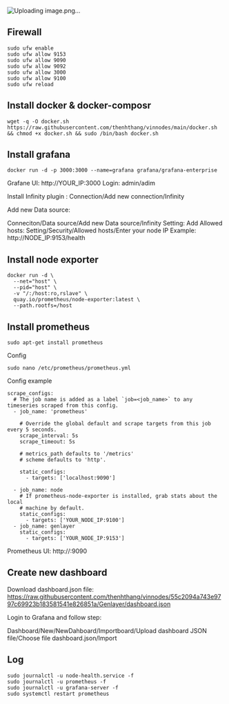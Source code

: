 
![Uploading image.png…]()
## Firewall
```
sudo ufw enable
sudo ufw allow 9153
sudo ufw allow 9090
sudo ufw allow 9092
sudo ufw allow 3000
sudo ufw allow 9100
sudo ufw reload
```
## Install docker & docker-composr
```
wget -q -O docker.sh https://raw.githubusercontent.com/thenhthang/vinnodes/main/docker.sh && chmod +x docker.sh && sudo /bin/bash docker.sh
```
## Install grafana
```
docker run -d -p 3000:3000 --name=grafana grafana/grafana-enterprise
```
Grafane UI: http://YOUR_IP:3000
Login: admin/adim

Install Infinity plugin :
Connection/Add new connection/Infinity

Add new Data source:

Conneciton/Data source/Add new Data source/Infinity
Setting:
Add Allowed hosts: Setting/Security/Allowed hosts/Enter your node IP
Example: http://NODE_IP:9153/health

## Install node exporter
```
docker run -d \
  --net="host" \
  --pid="host" \
  -v "/:/host:ro,rslave" \
  quay.io/prometheus/node-exporter:latest \
  --path.rootfs=/host
```

## Install prometheus
```
sudo apt-get install prometheus
```
Config
```
sudo nano /etc/prometheus/prometheus.yml
```
Config example
```
scrape_configs:
  # The job name is added as a label `job=<job_name>` to any timeseries scraped from this config.
  - job_name: 'prometheus'

    # Override the global default and scrape targets from this job every 5 seconds.
    scrape_interval: 5s
    scrape_timeout: 5s

    # metrics_path defaults to '/metrics'
    # scheme defaults to 'http'.

    static_configs:
      - targets: ['localhost:9090']

  - job_name: node
    # If prometheus-node-exporter is installed, grab stats about the local
    # machine by default.
    static_configs:
      - targets: ['YOUR_NODE_IP:9100']
  - job_name: genlayer
    static_configs:
      - targets: ['YOUR_NODE_IP:9153']
```
Prometheus UI: http://:9090

## Create new dashboard

Download dashboard.json file: https://raw.githubusercontent.com/thenhthang/vinnodes/55c2094a743e9797c69923b183581541e826851a/Genlayer/dashboard.json

Login to Grafana and follow step: 

Dashboard/New/NewDahboard/Importboard/Upload dashboard JSON file/Choose file dashboard.json/Import

## Log
```
sudo journalctl -u node-health.service -f
sudo journalctl -u prometheus -f
sudo journalctl -u grafana-server -f
sudo systemctl restart prometheus
```
